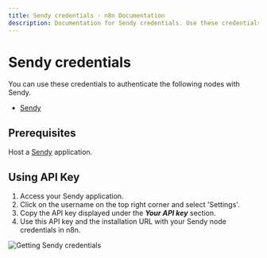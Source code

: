 ```yaml
---
title: Sendy credentials - n8n Documentation
description: Documentation for Sendy credentials. Use these credentials to authenticate Sendy in n8n, a workflow automation platform.
---
```


# Sendy credentials

You can use these credentials to authenticate the following nodes with Sendy.

- [Sendy](/integrations/builtin/app-nodes/n8n-nodes-base.sendy/)

## Prerequisites

Host a [Sendy](https://sendy.co/get-started) application.

## Using API Key

1. Access your Sendy application.
2. Click on the username on the top right corner and select 'Settings'.
3. Copy the API key displayed under the ***Your API key*** section.
4. Use this API key and the installation URL with your Sendy node credentials in n8n.

![Getting Sendy credentials](/_images/integrations/builtin/credentials/sendy/using-api.gif)

